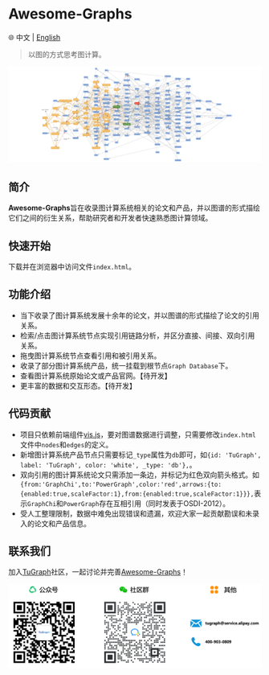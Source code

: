 # Awesome-Graphs

🌐️ 中文 | [English](README.md)

> 以图的方式思考图计算。

![](docs/images/awesome-graphs.jpg)


## 简介

**Awesome-Graphs**旨在收录图计算系统相关的论文和产品，并以图谱的形式描绘它们之间的衍生关系，帮助研究者和开发者快速熟悉图计算领域。

## 快速开始

下载并在浏览器中访问文件`index.html`。


## 功能介绍

* 当下收录了图计算系统发展十余年的论文，并以图谱的形式描绘了论文的引用关系。
* 检索/点击图计算系统节点实现引用链路分析，并区分直接、间接、双向引用关系。
* 拖曳图计算系统节点查看引用和被引用关系。
* 收录了部分图计算系统产品，统一挂载到根节点`Graph Database`下。
* 查看图计算系统原始论文或产品官网。【待开发】
* 更丰富的数据和交互形态。【待开发】

## 代码贡献

* 项目只依赖前端组件[vis.js](https://visjs.org/)，要对图谱数据进行调整，只需要修改`index.html`文件中`nodes`和`edges`的定义。
* 新增图计算系统产品节点只需要标记`_type`属性为`db`即可，如`{id: 'TuGraph', label: 'TuGraph', color: 'white', _type: 'db'},`。
* 双向引用的图计算系统论文只需添加一条边，并标记为红色双向箭头格式。如`{from:'GraphChi',to:'PowerGraph',color:'red',arrows:{to:{enabled:true,scaleFactor:1},from:{enabled:true,scaleFactor:1}}},`表示`GraphChi`和`PowerGraph`存在互相引用（同时发表于OSDI-2012）。
* 受人工整理限制，数据中难免出现错误和遗漏，欢迎大家一起贡献勘误和未录入的论文和产品信息。


## 联系我们

加入[TuGraph](https://github.com/TuGraph-family)社区，一起讨论并完善[Awesome-Graphs](https://github.com/TuGraph-family/Awesome-Graphs)！

![](docs/images/contacts.cn.png)

